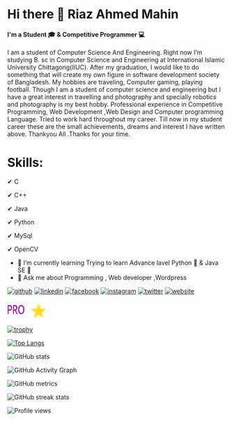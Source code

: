 
# Hi there 👋 Riaz Ahmed Mahin
####  I'm a Student :mortar_board: & Competitive Programmer 💻


I am a student of Computer Science And Engineering. Right now I’m studying B. sc in Computer Science and Engineering at International Islamic University Chittagong(IIUC). After my graduation, I would like to do something that will create my own figure in software development society of Bangladesh. My hobbies are traveling, Computer gaming, playing football. Though I am a student of computer science and engineering but I have a great interest in travelling and photography and specially robotics and photography is my best hobby. Professional experience in Competitive Programming, Web Development ,Web Design and Computer programming Language. Tried to work hard throughout my career. Till now in my student career these are the small achievements, dreams and interest I have written above. Thankyou All .Thanks for your time.

#  Skills: 
✔ C

✔ C++

✔ Java

✔ Python

✔ MySql

✔ OpenCV

- 🌱 I’m currently learning Trying to learn Advance lavel Python :snake: & Java SE :iphone: 
- 💬 Ask me about Programming , Web developer ,Wordpress 


[<img src='https://cdn.jsdelivr.net/npm/simple-icons@3.0.1/icons/github.svg' alt='github' height='40'>](https://github.com/riazahmedmahin)  [<img src='https://cdn.jsdelivr.net/npm/simple-icons@3.0.1/icons/linkedin.svg' alt='linkedin' height='40'>](https://www.linkedin.com/in/https://www.linkedin.com/in/riaz-ahmed-mahin-5220951a5/)  [<img src='https://cdn.jsdelivr.net/npm/simple-icons@3.0.1/icons/facebook.svg' alt='facebook' height='40'>](https://www.facebook.com/https://www.facebook.com/riazahmedmahin1)  [<img src='https://cdn.jsdelivr.net/npm/simple-icons@3.0.1/icons/instagram.svg' alt='instagram' height='40'>](https://www.instagram.com/https://www.instagram.com/riaz_Ahmed_Mahin//)  [<img src='https://cdn.jsdelivr.net/npm/simple-icons@3.0.1/icons/twitter.svg' alt='twitter' height='40'>](https://twitter.com/https://twitter.com/RiazAhmedMahiin)  [<img src='https://cdn.jsdelivr.net/npm/simple-icons@3.0.1/icons/icloud.svg' alt='website' height='40'>](https://riazahmedmahin.wordpress.com/)  

<a href='https://github.com/pricing'><img src='https://raw.githubusercontent.com/acervenky/animated-github-badges/master/assets/pro.gif' width='40' height='40'></a> <a href='https://stars.github.com/'><img src='https://raw.githubusercontent.com/acervenky/animated-github-badges/master/assets/starbadge.gif' width='35' height='35'></a> 

[![trophy](https://github-profile-trophy.vercel.app/?username=riazahmedmahin)](https://github.com/ryo-ma/github-profile-trophy)

[![Top Langs](https://github-readme-stats.vercel.app/api/top-langs/?username=riazahmedmahin)](https://github.com/anuraghazra/github-readme-stats)

![GitHub stats](https://github-readme-stats.vercel.app/api?username=riazahmedmahin&show_icons=true&count_private=true)  

![GitHub Activity Graph](https://activity-graph.herokuapp.com/graph?username=riazahmedmahin)  

![GitHub metrics](https://metrics.lecoq.io/riazahmedmahin)  

![GitHub streak stats](https://github-readme-streak-stats.herokuapp.com/?user=riazahmedmahin)  

![Profile views](https://gpvc.arturio.dev/riazahmedmahin)  
